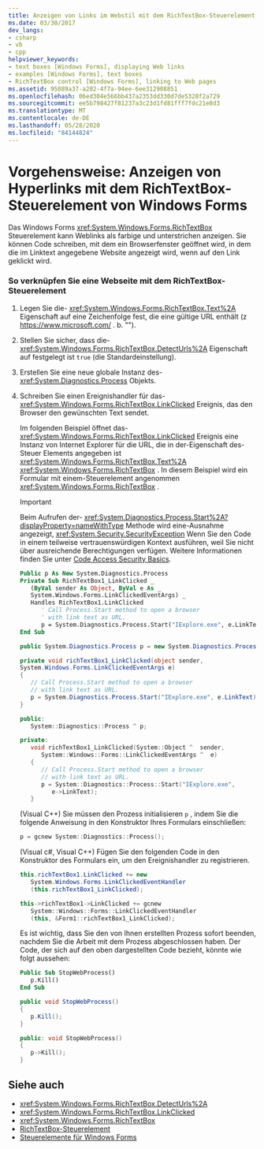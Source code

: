 ```yaml
---
title: Anzeigen von Links im Webstil mit dem RichTextBox-Steuerelement
ms.date: 03/30/2017
dev_langs:
- csharp
- vb
- cpp
helpviewer_keywords:
- text boxes [Windows Forms], displaying Web links
- examples [Windows Forms], text boxes
- RichTextBox control [Windows Forms], linking to Web pages
ms.assetid: 95089a37-a202-4f7a-94ee-6ee312908851
ms.openlocfilehash: 06ed304e566bb437a2353dd330d7de5328f2a729
ms.sourcegitcommit: ee5b798427f81237a3c23d1fd81fff7fdc21e8d3
ms.translationtype: MT
ms.contentlocale: de-DE
ms.lasthandoff: 05/28/2020
ms.locfileid: "84144824"
---
```

# <a name="how-to-display-web-style-links-with-the-windows-forms-richtextbox-control"></a>Vorgehensweise: Anzeigen von Hyperlinks mit dem RichTextBox-Steuerelement von Windows Forms

Das Windows Forms <xref:System.Windows.Forms.RichTextBox> Steuerelement kann Weblinks als farbige und unterstrichen anzeigen. Sie können Code schreiben, mit dem ein Browserfenster geöffnet wird, in dem die im Linktext angegebene Website angezeigt wird, wenn auf den Link geklickt wird.

### <a name="to-link-to-a-web-page-with-the-richtextbox-control"></a>So verknüpfen Sie eine Webseite mit dem RichTextBox-Steuerelement

1. Legen Sie die- <xref:System.Windows.Forms.RichTextBox.Text%2A> Eigenschaft auf eine Zeichenfolge fest, die eine gültige URL enthält (z https://www.microsoft.com/ . b. "").

2. Stellen Sie sicher, dass die- <xref:System.Windows.Forms.RichTextBox.DetectUrls%2A> Eigenschaft auf festgelegt ist `true` (die Standardeinstellung).

3. Erstellen Sie eine neue globale Instanz des- <xref:System.Diagnostics.Process> Objekts.

4. Schreiben Sie einen Ereignishandler für das- <xref:System.Windows.Forms.RichTextBox.LinkClicked> Ereignis, das den Browser den gewünschten Text sendet.

    Im folgenden Beispiel öffnet das- <xref:System.Windows.Forms.RichTextBox.LinkClicked> Ereignis eine Instanz von Internet Explorer für die URL, die in der-Eigenschaft des-Steuer Elements angegeben ist <xref:System.Windows.Forms.RichTextBox.Text%2A> <xref:System.Windows.Forms.RichTextBox> . In diesem Beispiel wird ein Formular mit einem-Steuerelement angenommen <xref:System.Windows.Forms.RichTextBox> .

    > [!IMPORTANT]
    > Beim Aufrufen der- <xref:System.Diagnostics.Process.Start%2A?displayProperty=nameWithType> Methode wird eine-Ausnahme angezeigt, <xref:System.Security.SecurityException> Wenn Sie den Code in einem teilweise vertrauenswürdigen Kontext ausführen, weil Sie nicht über ausreichende Berechtigungen verfügen. Weitere Informationen finden Sie unter [Code Access Security Basics](../../misc/code-access-security-basics.md).

    ```vb
    Public p As New System.Diagnostics.Process
    Private Sub RichTextBox1_LinkClicked _
       (ByVal sender As Object, ByVal e As _
       System.Windows.Forms.LinkClickedEventArgs) _
       Handles RichTextBox1.LinkClicked
          ' Call Process.Start method to open a browser
          ' with link text as URL.
          p = System.Diagnostics.Process.Start("IExplore.exe", e.LinkText)
    End Sub
    ```

    ```csharp
    public System.Diagnostics.Process p = new System.Diagnostics.Process();

    private void richTextBox1_LinkClicked(object sender,
    System.Windows.Forms.LinkClickedEventArgs e)
    {
       // Call Process.Start method to open a browser
       // with link text as URL.
       p = System.Diagnostics.Process.Start("IExplore.exe", e.LinkText);
    }
    ```

    ```cpp
    public:
       System::Diagnostics::Process ^ p;

    private:
       void richTextBox1_LinkClicked(System::Object ^  sender,
          System::Windows::Forms::LinkClickedEventArgs ^  e)
       {
          // Call Process.Start method to open a browser
          // with link text as URL.
          p = System::Diagnostics::Process::Start("IExplore.exe",
             e->LinkText);
       }
    ```

    (Visual C++) Sie müssen den Prozess initialisieren `p` , indem Sie die folgende Anweisung in den Konstruktor Ihres Formulars einschließen:

    ```cpp
    p = gcnew System::Diagnostics::Process();
    ```

    (Visual c#, Visual C++) Fügen Sie den folgenden Code in den Konstruktor des Formulars ein, um den Ereignishandler zu registrieren.

    ```csharp
    this.richTextBox1.LinkClicked += new
       System.Windows.Forms.LinkClickedEventHandler
       (this.richTextBox1_LinkClicked);
    ```

    ```cpp
    this->richTextBox1->LinkClicked += gcnew
       System::Windows::Forms::LinkClickedEventHandler
       (this, &Form1::richTextBox1_LinkClicked);
    ```

    Es ist wichtig, dass Sie den von Ihnen erstellten Prozess sofort beenden, nachdem Sie die Arbeit mit dem Prozess abgeschlossen haben. Der Code, der sich auf den oben dargestellten Code bezieht, könnte wie folgt aussehen:

    ```vb
    Public Sub StopWebProcess()
       p.Kill()
    End Sub
    ```

    ```csharp
    public void StopWebProcess()
    {
       p.Kill();
    }
    ```

    ```cpp
    public: void StopWebProcess()
    {
       p->Kill();
    }
    ```

## <a name="see-also"></a>Siehe auch

- <xref:System.Windows.Forms.RichTextBox.DetectUrls%2A>
- <xref:System.Windows.Forms.RichTextBox.LinkClicked>
- <xref:System.Windows.Forms.RichTextBox>
- [RichTextBox-Steuerelement](richtextbox-control-windows-forms.md)
- [Steuerelemente für Windows Forms](controls-to-use-on-windows-forms.md)
